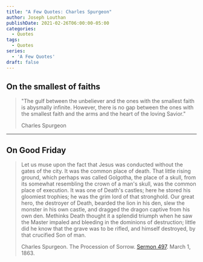 ```yaml
---
title: "A Few Quotes: Charles Spurgeon"
author: Joseph Louthan
publishDate: 2021-02-26T06:00:00-05:00
categories:
  - Quotes
tags:
  - Quotes
series:
  - 'A Few Quotes'
draft: false
---
```


## On the smallest of faiths

>"The gulf between the unbeliever and the ones with the smallest faith is abysmally infinite. However, there is no gap between the ones with the smallest faith and the arms and the heart of the loving Savior."
>
>Charles Spurgeon

------

## On Good Friday

>Let us muse upon the fact that Jesus was conducted without the gates of the city. It was the common place of death. That little rising ground, which perhaps was called Golgotha, the place of a skull, from its somewhat resembling the crown of a man's skull, was the common place of execution. It was one of Death's castles; here he stored his gloomiest trophies; he was the grim lord of that stronghold. Our great hero, the destroyer of Death, bearded the lion in his den, slew the monster in his own castle, and dragged the dragon captive from his own den. Methinks Death thought it a splendid triumph when he saw the Master impaled and bleeding in the dominions of destruction; little did he know that the grave was to be rifled, and himself destroyed, by that crucified Son of man.
>
>Charles Spurgeon. The Procession of Sorrow. [Sermon 497](https://archive.spurgeon.org/sermons/0497.php). March 1, 1863.
